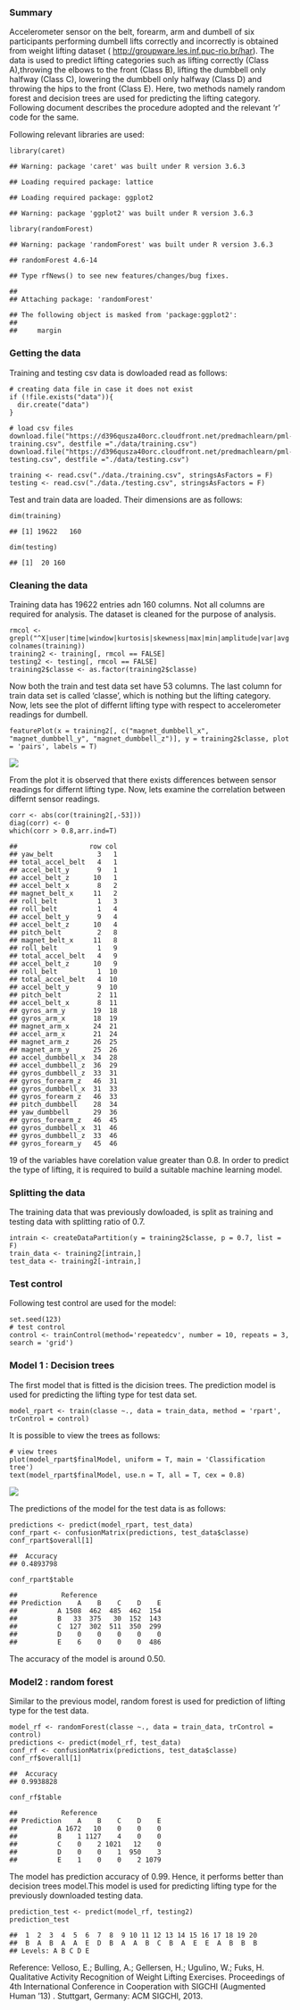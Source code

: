 ### Summary

Accelerometer sensor on the belt, forearm, arm and dumbell of six
participants performing dumbell lifts correctly and incorrectly is
obtained from weight lifting dataset (
<a href="http://groupware.les.inf.puc-rio.br/har" class="uri">http://groupware.les.inf.puc-rio.br/har</a>).
The data is used to predict lifting categories such as lifting correctly
(Class A),throwing the elbows to the front (Class B), lifting the
dumbbell only halfway (Class C), lowering the dumbbell only halfway
(Class D) and throwing the hips to the front (Class E). Here, two
methods namely random forest and decision trees are used for predicting
the lifting category. Following document describes the procedure adopted
and the relevant ‘r’ code for the same.

Following relevant libraries are used:

    library(caret)

    ## Warning: package 'caret' was built under R version 3.6.3

    ## Loading required package: lattice

    ## Loading required package: ggplot2

    ## Warning: package 'ggplot2' was built under R version 3.6.3

    library(randomForest)

    ## Warning: package 'randomForest' was built under R version 3.6.3

    ## randomForest 4.6-14

    ## Type rfNews() to see new features/changes/bug fixes.

    ## 
    ## Attaching package: 'randomForest'

    ## The following object is masked from 'package:ggplot2':
    ## 
    ##     margin

### Getting the data

Training and testing csv data is dowloaded read as follows:

    # creating data file in case it does not exist
    if (!file.exists("data")){
      dir.create("data")
    }

    # load csv files 
    download.file("https://d396qusza40orc.cloudfront.net/predmachlearn/pml-training.csv", destfile ="./data/training.csv")
    download.file("https://d396qusza40orc.cloudfront.net/predmachlearn/pml-testing.csv", destfile ="./data/testing.csv")

    training <- read.csv("./data./training.csv", stringsAsFactors = F)
    testing <- read.csv("./data./testing.csv", stringsAsFactors = F)

Test and train data are loaded. Their dimensions are as follows:

    dim(training)

    ## [1] 19622   160

    dim(testing)

    ## [1]  20 160

### Cleaning the data

Training data has 19622 entries adn 160 columns. Not all columns are
required for analysis. The dataset is cleaned for the purpose of
analysis.

    rmcol <- grepl("^X|user|time|window|kurtosis|skewness|max|min|amplitude|var|avg|stddev", colnames(training))
    training2 <- training[, rmcol == FALSE]
    testing2 <- testing[, rmcol == FALSE]
    training2$classe <- as.factor(training2$classe)

Now both the train and test data set have 53 columns. The last column
for train data set is called ‘classe’, which is nothing but the lifting
category. Now, lets see the plot of differnt lifting type with respect
to accelerometer readings for dumbell.

    featurePlot(x = training2[, c("magnet_dumbbell_x", "magnet_dumbbell_y", "magnet_dumbbell_z")], y = training2$classe, plot = 'pairs', labels = T)

![](HAR_files/figure-markdown_strict/unnamed-chunk-5-1.png)

From the plot it is observed that there exists differences between
sensor readings for differnt lifting type. Now, lets examine the
correlation between differnt sensor readings.

    corr <- abs(cor(training2[,-53]))
    diag(corr) <- 0 
    which(corr > 0.8,arr.ind=T)

    ##                  row col
    ## yaw_belt           3   1
    ## total_accel_belt   4   1
    ## accel_belt_y       9   1
    ## accel_belt_z      10   1
    ## accel_belt_x       8   2
    ## magnet_belt_x     11   2
    ## roll_belt          1   3
    ## roll_belt          1   4
    ## accel_belt_y       9   4
    ## accel_belt_z      10   4
    ## pitch_belt         2   8
    ## magnet_belt_x     11   8
    ## roll_belt          1   9
    ## total_accel_belt   4   9
    ## accel_belt_z      10   9
    ## roll_belt          1  10
    ## total_accel_belt   4  10
    ## accel_belt_y       9  10
    ## pitch_belt         2  11
    ## accel_belt_x       8  11
    ## gyros_arm_y       19  18
    ## gyros_arm_x       18  19
    ## magnet_arm_x      24  21
    ## accel_arm_x       21  24
    ## magnet_arm_z      26  25
    ## magnet_arm_y      25  26
    ## accel_dumbbell_x  34  28
    ## accel_dumbbell_z  36  29
    ## gyros_dumbbell_z  33  31
    ## gyros_forearm_z   46  31
    ## gyros_dumbbell_x  31  33
    ## gyros_forearm_z   46  33
    ## pitch_dumbbell    28  34
    ## yaw_dumbbell      29  36
    ## gyros_forearm_z   46  45
    ## gyros_dumbbell_x  31  46
    ## gyros_dumbbell_z  33  46
    ## gyros_forearm_y   45  46

19 of the variables have corelation value greater than 0.8. In order to
predict the type of lifting, it is required to build a suitable machine
learning model.

### Splitting the data

The training data that was previously dowloaded, is split as training
and testing data with splitting ratio of 0.7.

    intrain <- createDataPartition(y = training2$classe, p = 0.7, list = F)
    train_data <- training2[intrain,]
    test_data <- training2[-intrain,]

### Test control

Following test control are used for the model:

    set.seed(123)
    # test control
    control <- trainControl(method='repeatedcv', number = 10, repeats = 3, search = 'grid')

### Model 1 : Decision trees

The first model that is fitted is the dicision trees. The prediction
model is used for predicting the lifting type for test data set.

    model_rpart <- train(classe ~., data = train_data, method = 'rpart', trControl = control)

It is possible to view the trees as follows:

    # view trees
    plot(model_rpart$finalModel, uniform = T, main = 'Classification tree')
    text(model_rpart$finalModel, use.n = T, all = T, cex = 0.8)

![](HAR_files/figure-markdown_strict/unnamed-chunk-10-1.png)

The predictions of the model for the test data is as follows:

    predictions <- predict(model_rpart, test_data)
    conf_rpart <- confusionMatrix(predictions, test_data$classe)
    conf_rpart$overall[1]

    ##  Accuracy 
    ## 0.4893798

    conf_rpart$table

    ##           Reference
    ## Prediction    A    B    C    D    E
    ##          A 1508  462  485  462  154
    ##          B   33  375   30  152  143
    ##          C  127  302  511  350  299
    ##          D    0    0    0    0    0
    ##          E    6    0    0    0  486

The accuracy of the model is around 0.50.

### Model2 : random forest

Similar to the previous model, random forest is used for prediction of
lifting type for the test data.

    model_rf <- randomForest(classe ~., data = train_data, trControl = control)
    predictions <- predict(model_rf, test_data)
    conf_rf <- confusionMatrix(predictions, test_data$classe)
    conf_rf$overall[1]

    ##  Accuracy 
    ## 0.9938828

    conf_rf$table

    ##           Reference
    ## Prediction    A    B    C    D    E
    ##          A 1672   10    0    0    0
    ##          B    1 1127    4    0    0
    ##          C    0    2 1021   12    0
    ##          D    0    0    1  950    3
    ##          E    1    0    0    2 1079

The model has prediction accuracy of 0.99. Hence, it performs better
than decision trees model.This model is used for predicting lifting type
for the previously downloaded testing data.

    prediction_test <- predict(model_rf, testing2)
    prediction_test

    ##  1  2  3  4  5  6  7  8  9 10 11 12 13 14 15 16 17 18 19 20 
    ##  B  A  B  A  A  E  D  B  A  A  B  C  B  A  E  E  A  B  B  B 
    ## Levels: A B C D E

Reference: Velloso, E.; Bulling, A.; Gellersen, H.; Ugulino, W.; Fuks,
H. Qualitative Activity Recognition of Weight Lifting Exercises.
Proceedings of 4th International Conference in Cooperation with SIGCHI
(Augmented Human ’13) . Stuttgart, Germany: ACM SIGCHI, 2013.

